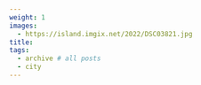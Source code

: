 ```yaml
---
weight: 1
images:
  - https://island.imgix.net/2022/DSC03821.jpg
title:
tags:
  - archive # all posts
  - city
---
```

